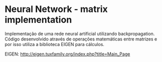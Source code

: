 # Neural Network - matrix implementation

Implementação de uma rede neural artificial utilizando backpropagation. Código desenvolvido através de operações matemáticas entre matrizes e por isso utiliza a biblioteca EIGEN para cálculos. 

EIGEN: http://eigen.tuxfamily.org/index.php?title=Main_Page
